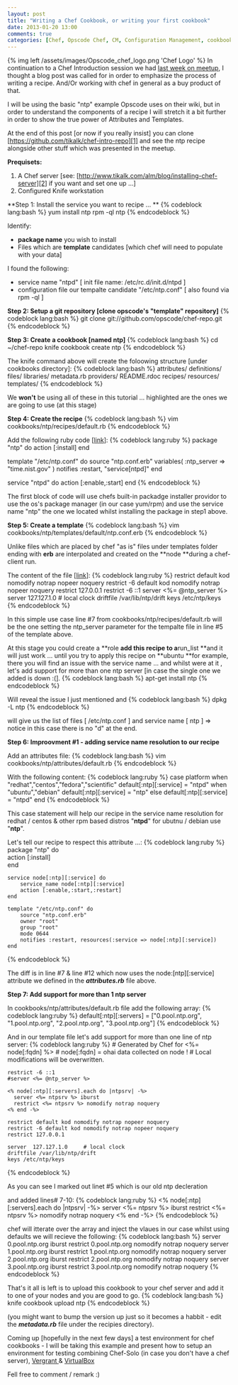 ```yaml
---
layout: post
title: "Writing a Chef Cookbook, or writing your first cookbook"
date: 2013-01-20 13:00
comments: true
categories: [Chef, Opscode Chef, CM, Configuration Management, cookbook, recipe]
---
```


{% img left /assets/images/Opscode_chef_logo.png 'Chef Logo' %} In continuation to a Chef Introduction session we had [last week on meetup][0], I thought a blog post was called for in order to emphasize the process of writing a recipe. And/Or working with chef in general as a buy product of that.

I will be using the basic "ntp" example Opscode uses on their wiki, but in order to understand the components of a recipe I will stretch it a bit further in order to show the true power of Attributes and Templates.

At the end of this post \[or now if you really insist\] you can clone [https://github.com/tikalk/chef-intro-repo][1] and see the ntp recipe alongside other stuff which was presented in the meetup.
<!-- more -->
**Prequisets:**

1.  A Chef server \[see: [http://www.tikalk.com/alm/blog/installing-chef-server][2] if you want and set one up ...\]
1.  Configured Knife workstation
    

**Step 1: Install the service you want to recipe ... **
{% codeblock lang:bash %}
    yum install ntp
    rpm -ql ntp
{% endcodeblock %}

Identify:

*   **package name** you wish to install
*   Files which are **template** candidates \[which chef will need to populate with your data\]
    

I found the following:

*   service name "ntpd" \[ init file name: /etc/rc.d/init.d/ntpd \]
*   configuration file our tempalte candidate "/etc/ntp.conf" \[ also found via rpm -ql \]
    

**Step 2: Setup a git repository \[clone opscode's "template" repository\]**
{% codeblock lang:bash %}
    git clone git://github.com/opscode/chef-repo.git
{% endcodeblock %}

**Step 3: Create a cookbook  \[named ntp\]**
{% codeblock lang:bash %}
    cd ~/chef-repo
    knife cookbook create ntp
{% endcodeblock %}    

The knife command above will create the foloowing structure \[under cookbooks directory\]:
{% codeblock lang:bash %}
    attributes/ 
    definitions/
    files/ 
    libraries/
    metadata.rb 
    providers/ 
    README.rdoc 
    recipes/
    resources/ 
    templates/
{% endcodeblock %}

We **won't** be using all of these in this tutorial ... highlighted are the ones we are going to use (at this stage)

**Step 4: Create the recipe**
{% codeblock lang:bash %}
    vim  cookbooks/ntp/recipes/default.rb
{% endcodeblock %}

Add the following ruby code \[[link][3]\]:
{% codeblock lang:ruby %}
package "ntp" do
    action [:install]
end
     
template "/etc/ntp.conf" do
    source "ntp.conf.erb"
    variables( :ntp_server => "time.nist.gov" )
    notifies :restart, "service[ntpd]"
end
     
service "ntpd" do
    action [:enable,:start]
end
{% endcodeblock %}

The first block of code will use chefs built-in packadge installer providor to use the os's package manager (in our case yum/rpm) and use the service name "ntp" the one we located whilst installing the package in step1 above.

**Step 5: Create a template**
{% codeblock lang:bash %}
vim cookbooks/ntp/templates/default/ntp.conf.erb
{% endcodeblock %}

Unlike files which are placed by chef "as is" files under templates folder ending with **erb** are interpolated and created on the **node **during a chef-client run.

The content of the file \[[link][4]\]:
{% codeblock lang:ruby %}
restrict default kod nomodify notrap nopeer noquery
restrict -6 default kod nomodify notrap nopeer noquery
restrict 127.0.0.1
restrict -6 ::1
server <%= @ntp_server %>
server  127.127.1.0     # local clock
    driftfile /var/lib/ntp/drift
    keys /etc/ntp/keys
{% endcodeblock %}

In this simple use case line \#7 from  cookbooks/ntp/recipes/default.rb will be the one setting the ntp\_server parameter for the tempalte file in line \#5 of the template above.

At this stage you could create a **role **add this recipe to a**run\_list **and it will just work ... until you try to apply this recipe on **ubuntu **for example, there you will find an issue with the service name ... and whilst were at it , let's add support for more than one ntp server \[in case the single one we added is down :(\].
{% codeblock lang:bash %}
    apt-get install ntp
{% endcodeblock %}

Will reveal the issue I just mentioned and 
{% codeblock lang:bash %} 
dpkg -L ntp
{% endcodeblock %}

will give us the list of files \[ /etc/ntp.conf \] and service name \[ ntp \] =\> notice in this case there is no "d" at the end.

**Step 6: Improovment \#1 - adding service name resolution to our recipe**

Add an attributes file:
{% codeblock lang:bash %}
    vim  cookbooks/ntp/attributes/default.rb
{% endcodeblock %}

With the following content:
{% codeblock lang:ruby %}
    case platform
    when "redhat","centos","fedora","scientific"
      default[:ntp][:service] = "ntpd"
    when "ubuntu","debian"
      default[:ntp][:service] = "ntp"
    else
      default[:ntp][:service] = "ntpd"
    end
{% endcodeblock %}

This case statement will help our recipe in the service name resolution for redhat / centos & other rpm based distros "**ntpd**" for ubutnu / debian use "**ntp**".

Let's tell our recipe to respect this attribute ...:
{% codeblock lang:ruby %}
    package "ntp" do                                
        action [:install]                           
    end
    
    service node[:ntp][:service] do
        service_name node[:ntp][:service]
        action [:enable,:start,:restart]
    end
    
    template "/etc/ntp.conf" do                     
        source "ntp.conf.erb"                       
        owner "root"                                
        group "root"                                
        mode 0644                                   
        notifies :restart, resources(:service => node[:ntp][:service])
    end
{% endcodeblock %}    

The diff is in line \#7 & line \#12 which now uses the node:\[ntp\]\[:service\] attribute we defined in the _**attributes.rb**_ file above.

**Step 7: Add support for more than 1 ntp server**

In cookbooks/ntp/attributes/default.rb file add the following array:
{% codeblock lang:ruby %}
    default[:ntp][:servers] = ["0.pool.ntp.org", "1.pool.ntp.org", "2.pool.ntp.org", "3.pool.ntp.org"]
{% endcodeblock %}

And in our template file let's add support for more than one line of ntp server:
{% codeblock lang:ruby %}
    # Generated by Chef for <%= node[:fqdn] %> 
    # node[:fqdn] = ohai data collected on node !
    # Local modifications will be overwritten.
    
    restrict -6 ::1
    #server <%= @ntp_server %>
    
    <% node[:ntp][:servers].each do |ntpsrv| -%>
      server <%= ntpsrv %> iburst
      restrict <%= ntpsrv %> nomodify notrap noquery
    <% end -%>
    
    restrict default kod nomodify notrap nopeer noquery
    restrict -6 default kod nomodify notrap nopeer noquery
    restrict 127.0.0.1
    
    server  127.127.1.0     # local clock
    driftfile /var/lib/ntp/drift
    keys /etc/ntp/keys
{% endcodeblock %}

As you can see I marked out linet \#5 which is our old ntp decleration

and added lines\# 7-10:
{% codeblock lang:ruby %}
    <% node[:ntp][:servers].each do |ntpsrv| -%>
      server <%= ntpsrv %> iburst
      restrict <%= ntpsrv %> nomodify notrap noquery
    <% end -%>
{% endcodeblock %}

chef will itterate over the array and inject the vlaues in our case whilst using defaults we will recieve the following:
{% codeblock lang:bash %}
      server 0.pool.ntp.org iburst
     restrict 0.pool.ntp.org nomodify notrap noquery
      server 1.pool.ntp.org iburst
     restrict 1.pool.ntp.org nomodify notrap noquery
      server 2.pool.ntp.org iburst
     restrict 2.pool.ntp.org nomodify notrap noquery
      server 3.pool.ntp.org iburst
     restrict 3.pool.ntp.org nomodify notrap noquery
{% endcodeblock %}

That's it all is left is to upload this cookbook to your chef server and add it to one of your nodes and you are good to go.
{% codeblock lang:bash %}
    knife cookbook upload ntp
{% endcodeblock %}

(you might want to bump the version up just so it becomes a habbit - edit the _**metadata.rb**_ file under the recipies directory).

Coming up \[hopefully in the next few days\] a test environment for chef cookbooks - I will be taking this example and present how to setup an environment for testing combining Chef-Solo (in case you don't have a chef server), [Vergrant ][5]& [VirtualBox][6]

Fell free to comment / remark :)

[0]: http://meetup.tikalk.com/events/98888802/
[1]: https://github.com/tikalk/chef-intro-repo
[2]: http://www.tikalk.com/alm/blog/installing-chef-server
[3]: https://github.com/tikalk/chef-intro-repo/blob/d7a67f6a17f5a9308561c9350054223ed9d1f845/cookbooks/ntp/recipes/default.rb
[4]: https://github.com/tikalk/chef-intro-repo/blob/d7a67f6a17f5a9308561c9350054223ed9d1f845/cookbooks/ntp/templates/default/ntp.conf.erb
[5]: http://www.vagrantup.com/
[6]: https://www.google.co.il/url?sa=t&rct=j&q=&esrc=s&source=web&cd=1&cad=rja&ved=0CDAQFjAA&url=https%3A%2F%2Fwww.virtualbox.org%2F&ei=cdf7UIK1NKTd4QTwp4CQBQ&usg=AFQjCNHpshI_45ZdaFl7Mvf-glSeroKujQ&sig2=470cYUQ3VveKdRKuE-2TYw&bvm=bv.41248874,d.bGE